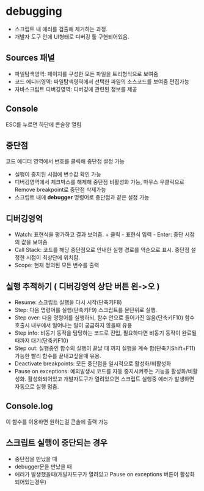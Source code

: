 # debugging
- 스크립트 내 에러를 검출해 제거하는 과정. 
- 개발자 도구 안에 UI형태로 디버깅 툴 구현되어있음.

## Sources 패널
- 파일탐색영역: 페이지를 구성한 모든 파일을 트리형식으로 보여줌
- 코드 에디터영역: 파일탐색영역에서 선택한 파일의 소스코드를 보여줌 편집가능
- 자바스크립트 디버깅영역: 디버깅에 관련된 정보를 제공

## Console
ESC를 누르면 하단에 콘솔창 열림

## 중단점
코드 에디터 영역에서 번호를 클릭해 중단점 설정 가능
- 실행이 중지된 시점에 변수값 확인 가능 
- 디버깅영역에서 체크박스를 해제해 중단점 비활성화 가능, 마우스 우클릭으로 Remove breakpoint로 중단점 삭제가능
- 스크립트 내에 **debugger** 명령어로 중단점과 같은 설정 가능

## 디버깅영역
- Watch: 표현식을 평가하고 결과 보여줌. + 클릭 - 표현식 입력 - Enter: 중단 시점의 값을 보여줌
- Call Stack: 코드를 해당 중단점으로 안내한 실행 경로를 역순으로 표시. 중단점 설정한 시점이 최상단에 위치함.
- Scope: 현재 정의된 모든 변수를 출력

## 실행 추적하기 ( 디버깅영역 상단 버튼 왼->오 )
- Resume: 스크립트 실행을 다시 시작(단축키F8)
- Step: 다음 명령어를 실행(단축키F9) 스크립트를 문단위로 실행.
- Step over: 다음 명령어를 실행하되, 함수 안으로 들어가진 않음(단축키F10) 함수호출시 내부에서 일어나는 일이 궁금하지 않을때 유용
- Step info: 비동기 동작을 담당하는 코드로 진입, 필요하다면 비동기 동작이 완료될때까지 대기(단축키F10)
- Step out: 실행중인 함수의 실행이 끝날 때 까지 실행을 계속 함(단축키Shift+F11) 가능한 빨리 함수를 끝내고싶을때 유용.
- Deactivate breakpoints: 모든 중단점을 일시적으로 활성화/비활성화 
- Pause on exceptions: 예외발생시 코드를 자동 중지시켜주는 기능을 활성화/비활성화. 활성화되어있고 개발자도구가 열려있으면 스크립트 실행중 에러가 발생하면 자동으로 실행 멈춤.

## Console.log 
이 함수를 이용하면 원하는걸 콘솔에 출력 가능

## 스크립트 실행이 중단되는 경우
- 중단점을 만났을 때
- debugger문을 만났을 때
- 에러가 발생했을때(개발자도구가 열려있고 Pause on exceptions 버튼이 활성화 되어있는경우)
